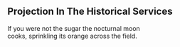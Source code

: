 Projection In The Historical Services
-------------------------------------
If you were not the sugar the nocturnal moon  
cooks, sprinkling its orange across the field.  
